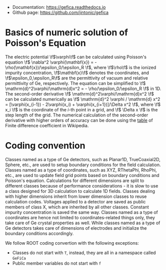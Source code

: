 - Documentation: https://gefica.readthedocs.io
- Github page: https://github.com/jintonic/gefica

# Basics of numeric solution of Poisson's Equation
The electric potential \f$\varphi\f$ can be calculated using Poisson's equation \f$ \nabla^2 \varphi(\mathbf{x}) = - \rho(\mathbf{x})/\epsilon_0/\epsilon_R \f$, where \f$\rho\f$ is the ionized impurity concentration, \f$\mathbf{x}\f$ denotes the coordinates, and \f$\epsilon_0,\epsilon_R\f$ are the permittivity of vacuum and relative permittivity of Ge, respectively. The equation can be simplified to \f$ \mathrm{d}^2\varphi/\mathrm{d}x^2 = - \rho/\epsilon_0/\epsilon_R \f$ in 1D. The second-order derivative \f$ \mathrm{d}^2\varphi/\mathrm{d}x^2 \f$ can be calculated numerically as \f$ \mathrm{d}^2 \varphi / \mathrm{d} x^2 = [\varphi(x_{i-1}) - 2\varphi(x_i) + \varphi(x_{i+1})]/\Delta x^2 \f$, where \f$ x_i \f$ is the coordinate of the _i_-th point in a grid, and \f$ \Delta x \f$ is the step length of the grid. The numerical calculation of the second-order derivative with higher orders of accuracy can be done using the [table][] of Finite difference coefficient in Wikipedia.

[table]:https://en.wikipedia.org/wiki/Finite_difference_coefficient

# Coding convention

Classes named as a type of Ge detectors, such as Planar1D, TrueCoaxial2D, Sphere, etc., are used to setup boundary conditions for the field calculation. Classes named as a type of coordinates, such as XYZ, RThetaPhi, RhoPhi, etc., are used to update field grid points based on boundary conditions and Poisson's equation. Calculations for different dimensions are split to different classes because of performance considerations - it is slow to use a class designed for 3D calculation to calculate 1D fields. Classes dealing with higher dimensions inherit from lower dimension classes to reuse calculation codes. Voltages applied to a detector are saved as public members of class X, which are inherited by all other classes. Constant impurity concentration is saved the same way. Classes named as a type of coordinates are hence not limited to coordinates-related things only, they take care of Ge crystal properties as well. While classes named as a type of Ge detectors takes care of dimensions of electrodes and initialize the boundary conditions accordingly.

We follow ROOT coding convertion with the following exceptions:

- Classes do not start with `T`, instead, they are all in a namespace called `GeFiCa`
- Public member variables do not start with `f`
